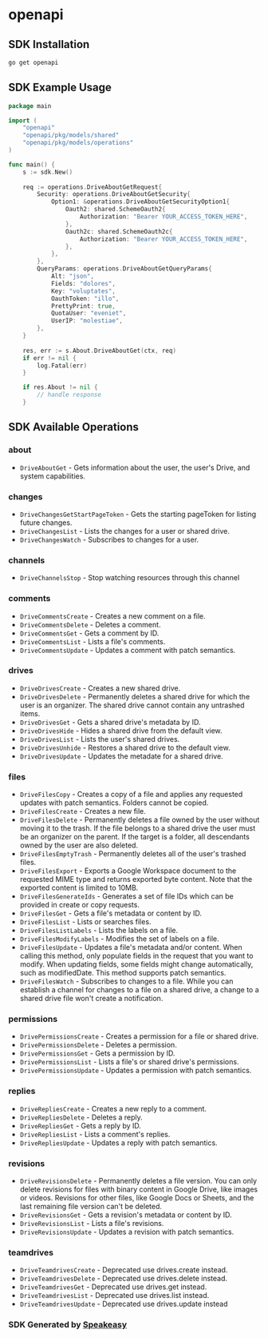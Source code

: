 # openapi

<!-- Start SDK Installation -->
## SDK Installation

```bash
go get openapi
```
<!-- End SDK Installation -->

## SDK Example Usage
<!-- Start SDK Example Usage -->
```go
package main

import (
    "openapi"
    "openapi/pkg/models/shared"
    "openapi/pkg/models/operations"
)

func main() {
    s := sdk.New()
    
    req := operations.DriveAboutGetRequest{
        Security: operations.DriveAboutGetSecurity{
            Option1: &operations.DriveAboutGetSecurityOption1{
                Oauth2: shared.SchemeOauth2{
                    Authorization: "Bearer YOUR_ACCESS_TOKEN_HERE",
                },
                Oauth2c: shared.SchemeOauth2c{
                    Authorization: "Bearer YOUR_ACCESS_TOKEN_HERE",
                },
            },
        },
        QueryParams: operations.DriveAboutGetQueryParams{
            Alt: "json",
            Fields: "dolores",
            Key: "voluptates",
            OauthToken: "illo",
            PrettyPrint: true,
            QuotaUser: "eveniet",
            UserIP: "molestiae",
        },
    }
    
    res, err := s.About.DriveAboutGet(ctx, req)
    if err != nil {
        log.Fatal(err)
    }

    if res.About != nil {
        // handle response
    }
```
<!-- End SDK Example Usage -->

<!-- Start SDK Available Operations -->
## SDK Available Operations

### about

* `DriveAboutGet` - Gets information about the user, the user's Drive, and system capabilities.

### changes

* `DriveChangesGetStartPageToken` - Gets the starting pageToken for listing future changes.
* `DriveChangesList` - Lists the changes for a user or shared drive.
* `DriveChangesWatch` - Subscribes to changes for a user.

### channels

* `DriveChannelsStop` - Stop watching resources through this channel

### comments

* `DriveCommentsCreate` - Creates a new comment on a file.
* `DriveCommentsDelete` - Deletes a comment.
* `DriveCommentsGet` - Gets a comment by ID.
* `DriveCommentsList` - Lists a file's comments.
* `DriveCommentsUpdate` - Updates a comment with patch semantics.

### drives

* `DriveDrivesCreate` - Creates a new shared drive.
* `DriveDrivesDelete` - Permanently deletes a shared drive for which the user is an organizer. The shared drive cannot contain any untrashed items.
* `DriveDrivesGet` - Gets a shared drive's metadata by ID.
* `DriveDrivesHide` - Hides a shared drive from the default view.
* `DriveDrivesList` - Lists the user's shared drives.
* `DriveDrivesUnhide` - Restores a shared drive to the default view.
* `DriveDrivesUpdate` - Updates the metadate for a shared drive.

### files

* `DriveFilesCopy` - Creates a copy of a file and applies any requested updates with patch semantics. Folders cannot be copied.
* `DriveFilesCreate` - Creates a new file.
* `DriveFilesDelete` - Permanently deletes a file owned by the user without moving it to the trash. If the file belongs to a shared drive the user must be an organizer on the parent. If the target is a folder, all descendants owned by the user are also deleted.
* `DriveFilesEmptyTrash` - Permanently deletes all of the user's trashed files.
* `DriveFilesExport` - Exports a Google Workspace document to the requested MIME type and returns exported byte content. Note that the exported content is limited to 10MB.
* `DriveFilesGenerateIds` - Generates a set of file IDs which can be provided in create or copy requests.
* `DriveFilesGet` - Gets a file's metadata or content by ID.
* `DriveFilesList` - Lists or searches files.
* `DriveFilesListLabels` - Lists the labels on a file.
* `DriveFilesModifyLabels` - Modifies the set of labels on a file.
* `DriveFilesUpdate` - Updates a file's metadata and/or content. When calling this method, only populate fields in the request that you want to modify. When updating fields, some fields might change automatically, such as modifiedDate. This method supports patch semantics.
* `DriveFilesWatch` - Subscribes to changes to a file. While you can establish a channel for changes to a file on a shared drive, a change to a shared drive file won't create a notification.

### permissions

* `DrivePermissionsCreate` - Creates a permission for a file or shared drive.
* `DrivePermissionsDelete` - Deletes a permission.
* `DrivePermissionsGet` - Gets a permission by ID.
* `DrivePermissionsList` - Lists a file's or shared drive's permissions.
* `DrivePermissionsUpdate` - Updates a permission with patch semantics.

### replies

* `DriveRepliesCreate` - Creates a new reply to a comment.
* `DriveRepliesDelete` - Deletes a reply.
* `DriveRepliesGet` - Gets a reply by ID.
* `DriveRepliesList` - Lists a comment's replies.
* `DriveRepliesUpdate` - Updates a reply with patch semantics.

### revisions

* `DriveRevisionsDelete` - Permanently deletes a file version. You can only delete revisions for files with binary content in Google Drive, like images or videos. Revisions for other files, like Google Docs or Sheets, and the last remaining file version can't be deleted.
* `DriveRevisionsGet` - Gets a revision's metadata or content by ID.
* `DriveRevisionsList` - Lists a file's revisions.
* `DriveRevisionsUpdate` - Updates a revision with patch semantics.

### teamdrives

* `DriveTeamdrivesCreate` - Deprecated use drives.create instead.
* `DriveTeamdrivesDelete` - Deprecated use drives.delete instead.
* `DriveTeamdrivesGet` - Deprecated use drives.get instead.
* `DriveTeamdrivesList` - Deprecated use drives.list instead.
* `DriveTeamdrivesUpdate` - Deprecated use drives.update instead

<!-- End SDK Available Operations -->

### SDK Generated by [Speakeasy](https://docs.speakeasyapi.dev/docs/using-speakeasy/client-sdks)
